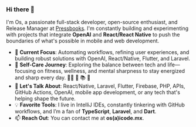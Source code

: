### Hi there 👋

I'm Os, a passionate full-stack developer, open-source enthusiast, and Release Manager at [Pressbooks](https://github.com/pressbooks). I'm constantly building and experimenting with projects that integrate **OpenAI** and **React/React Native** to push the boundaries of what's possible in mobile and web development.

- 🔭 **Current Focus**: Automating workflows, refining user experiences, and building robust solutions with OpenAI, React/Native, Flutter, and Laravel.
- 🌱 **Self-Care Journey**: Exploring the balance between tech and life—focusing on fitness, wellness, and mental sharpness to stay energized and sharp every day. 💪🏻 🧪 📚 🧠
- 💬 **Let's Talk About**: React/Native, Laravel, Flutter, Firebase, PHP, APIs, GitHub Actions, OpenAI, mobile app development, or any tech that's helping shape the future.
- 💡 **Favorite Tools**: I live in IntelliJ IDEs, constantly tinkering with GitHub workflows, and I’m a fan of **TypeScript**, **Laravel**, and **Dart**.
- 📫 **Reach Out**: You can contact me at **os(a)icode.mx**.
